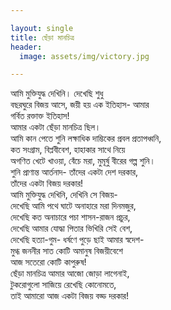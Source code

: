 ```yaml
---

layout: single
title: ছেঁড়া মানচিত্র
header: 
  image: assets/img/victory.jpg

---
```


<p>
আমি মুক্তিযুদ্ধ দেখিনি। দেখেছি শুধু <br/>
বছরঘুরে বিজয় আসে, জয়ী হয় এক ইতিহাস- আমার <br/>
গর্বিত রক্তাক্ত ইতিহাস! <br/>
আমার একটা ছেঁড়া মানচিত্র ছিল। <br/>
আমি কান পেতে শুনি লক্ষাধিক দাম্ভিকের প্রবল প্রতাপধ্বনি, <br/>
কত সংগ্রাম, বিপ্লবীবেশ, হাহাকার সাথে নিয়ে <br/>
অগণিত খেটে খাওয়া, বেঁচে মরা, মুমূর্ষু বীরের গল্প শুনি। <br/>
শুনি প্রাণান্ত আর্তনাদ- তাঁদের একটা দেশ দরকার, <br/>
তাঁদের একটা বিজয় দরকার! <br/>
আমি মুক্তিযুদ্ধ দেখিনি, দেখিনি সে বিজয়- <br/>
দেখেছি আমি পথে ঘাটে অনাহারে মরা দিনমজুর, <br/>
দেখেছি কত অনাচারে পচা শাসন-রাজন প্রচুর, <br/>
দেখেছি আমার যোদ্ধা পিতার ভিখিরি সেই বেশ,<br/>
দেখেছি হত্যা-গুম- ধর্ষণে পুড়ে ছাই আমার স্বদেশ- <br/>
মুগ্ধ জননীর সাত কোটি অমানুষ বিজয়ীবেশে <br/>
আজ সতেরো কোটি কাপুরুষ! <br/>
ছেঁড়া মানচিত্র আমার আজো জোড়া লাগেনাই, <br/>
টুকরোগুলো সাজিয়ে রেখেছি কোনোমতে,<br/>
তাই আমারো আজ একটা বিজয় বড্ড দরকার!<br/>  
</p>
